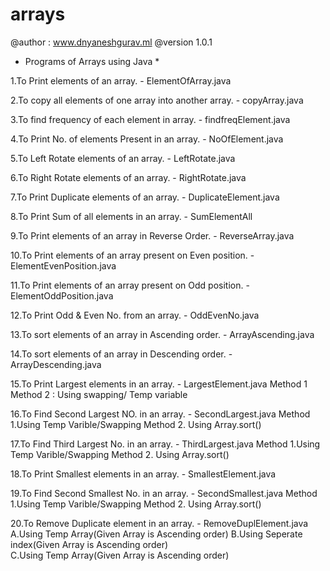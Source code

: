 # arrays

@author : www.dnyaneshgurav.ml
@version 1.0.1

* Programs of Arrays using Java *

1.To Print elements of an array. - ElementOfArray.java

2.To copy all elements of one array into another array. - copyArray.java

3.To find frequency of each element in array. - findfreqElement.java

4.To Print No. of elements Present in an array. - NoOfElement.java

5.To Left Rotate elements of an array. - LeftRotate.java

6.To Right Rotate elements of an array. - RightRotate.java

7.To Print Duplicate elements of an array. - DuplicateElement.java

8.To Print Sum of all elements in an array. - SumElementAll

9.To Print elements of an array in Reverse Order. - ReverseArray.java

10.To Print elements of an array present on Even position. - ElementEvenPosition.java

11.To Print elements of an array present on Odd position. - ElementOddPosition.java

12.To Print Odd & Even No. from an array. - OddEvenNo.java

13.To sort elements of an array in Ascending order. - ArrayAscending.java

14.To sort elements of an array in Descending order. - ArrayDescending.java

15.To Print Largest elements in an array. - LargestElement.java
	Method 1
	Method 2 : Using swapping/ Temp variable

16.To Find Second Largest NO. in an array. - SecondLargest.java
	Method 1.Using Temp Varible/Swapping
	Method 2. Using Array.sort()

17.To Find Third Largest No. in an array. - ThirdLargest.java
	Method 1.Using Temp Varible/Swapping
	Method 2. Using Array.sort()

18.To Print Smallest elements in an array. - SmallestElement.java

19.To Find Second Smallest No. in an array. - SecondSmallest.java
	Method 1.Using Temp Varible/Swapping
	Method 2. Using Array.sort()

20.To Remove Duplicate element in an array. - RemoveDuplElement.java
	A.Using Temp Array(Given Array is Ascending order)
	B.Using Seperate index(Given Array is Ascending order)	
	C.Using Temp Array(Given Array is Ascending order)

